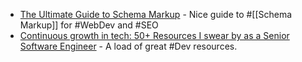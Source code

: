 - [The Ultimate Guide to Schema Markup](https://seotesting.com/blog/schema-markup) - Nice guide to #[[Schema Markup]] for #WebDev and #SEO
- [Continuous growth in tech: 50+ Resources I swear by as a Senior Software Engineer](https://careercutler.substack.com/p/continuous-growth-in-tech-50-resources) - A load of great #Dev resources.